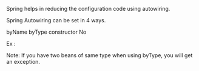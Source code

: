 Spring helps in reducing the configuration code using autowiring.

Spring Autowiring can be set in 4 ways.

byName
byType
constructor
No

Ex
<bean name="customerRepository" class="com.springsample.repository.CustomerRepositoryImpl" />:

<bean name="customerService" class="com.springsample.service.CustomerServiceImpl" autowire="byName"/>

Note: If you have two beans of same type when using byType, you will get an exception.


